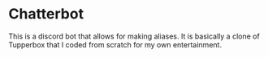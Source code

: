 # Chatterbot

This is a discord bot that allows for making aliases. It is basically a clone of Tupperbox that I coded from scratch for my own entertainment.
